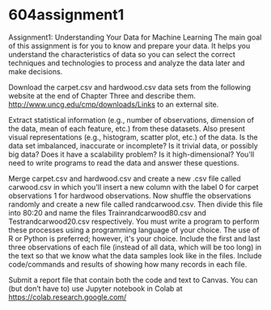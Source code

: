 # 604assignment1
Assignment1: Understanding Your Data for Machine Learning 
The main goal of this assignment is for you to know and prepare your data. It helps you understand the characteristics of data so you can select the correct techniques and technologies to process and analyze the data later and make decisions.

Download the carpet.csv and hardwood.csv data sets from the following website at the end of Chapter Three and describe them. http://www.uncg.edu/cmp/downloads/Links to an external site.

Extract statistical information (e.g., number of observations, dimension of the data, mean of each feature, etc.) from these datasets. Also present visual representations (e.g., histogram, scatter plot, etc.) of the data. Is the data set imbalanced, inaccurate or incomplete? Is it trivial data, or possibly big data? Does it have a scalability problem? Is it high-dimensional? You'll need to write programs to read the data and answer these questions.

Merge carpet.csv and hardwood.csv and create a new .csv file called carwood.csv in which you'll insert a new column with the label 0 for carpet observations 1 for hardwood observations. Now shuffle the observations randomly and create a new file called randcarwood.csv. Then divide this file into 80:20 and name the files Trainrandcarwood80.csv and Testrandcarwood20.csv respectively. You must write a program to perform these processes using a programming language of your choice. The use of R or Python is preferred; however, it's your choice. Include the first and last three observations of each file (instead of all data, which will be too long) in the text so that we know what the data samples look like in the files. Include code/commands and results of showing how many records in each file.

Submit a report file that contain both the code and text to Canvas. You can (but don’t have to) use Jupyter notebook in Colab at https://colab.research.google.com/
